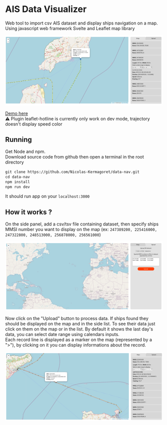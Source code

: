 # AIS Data Visualizer

Web tool to import csv AIS dataset and display ships navigation on a map. Using javascript web framework Svelte and Leaflet map library 

![](./doc/screenshot.png)  
  
[Demo here](https://nicolas-kermagoret.github.io/data-nav/)  
⚠️ Plugin leaflet-hotline is currently only work on dev mode, trajectory doesn't display speed color

## Running  

Get Node and npm.  
Download source code from github then open a terminal in the root directory
```
git clone https://github.com/Nicolas-Kermagoret/data-nav.git
cd data-nav
npm install
npm run dev
```
It should run app on your `localhost:3000`

## How it works ?

On the side panel, add a csv/tsv file containing dataset, then specify ships MMSI number you want to display on the map (ex: `247389200, 225416000, 247322800, 248513000, 256878000, 256561000`)  

![](./doc/screenshot_upload.png)  
  
Now click on the "Upload" button to process data. If ships found they should be displayed on the map and in the side list. To see their data just click on them on the map or in the list. By default it shows the last day's data, you can select date range using calendars inputs.  
Each record line is displayed as a marker on the map (represented by a ">"), by clicking on it you can display informations about the record.  


![](./doc/screenshot_marker.png)  